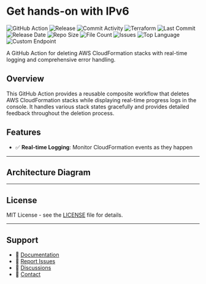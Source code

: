 # Get hands-on with IPv6

![GitHub Action](https://img.shields.io/badge/GitHub-Action-blue?logo=github)&nbsp;![Release](https://github.com/subhamay-bhattacharyya/1605-vpc-tf/actions/workflows/release.yaml/badge.svg)&nbsp;![Commit Activity](https://img.shields.io/github/commit-activity/t/subhamay-bhattacharyya/1605-vpc-tf)&nbsp;![Terraform](https://img.shields.io/badge/AWS-Terraform-orange?logo=amazonaws)&nbsp;![Last Commit](https://img.shields.io/github/last-commit/subhamay-bhattacharyya/1605-vpc-tf)&nbsp;![Release Date](https://img.shields.io/github/release-date/subhamay-bhattacharyya/1605-vpc-tf)&nbsp;![Repo Size](https://img.shields.io/github/repo-size/subhamay-bhattacharyya/1605-vpc-tf)&nbsp;![File Count](https://img.shields.io/github/directory-file-count/subhamay-bhattacharyya/1605-vpc-tf)&nbsp;![Issues](https://img.shields.io/github/issues/subhamay-bhattacharyya/1605-vpc-tf)&nbsp;![Top Language](https://img.shields.io/github/languages/top/subhamay-bhattacharyya/1605-vpc-tf)&nbsp;![Custom Endpoint](https://img.shields.io/endpoint?url=https://gist.githubusercontent.com/bsubhamay/4eaf587bce3fd311e5699a5f60f65f23/raw/1605-vpc-tf.json?)


A GitHub Action for deleting AWS CloudFormation stacks with real-time logging and comprehensive error handling.

## Overview

This GitHub Action provides a reusable composite workflow that deletes AWS CloudFormation stacks while displaying real-time progress logs in the console. It handles various stack states gracefully and provides detailed feedback throughout the deletion process.

## Features

- ✅ **Real-time Logging**: Monitor CloudFormation events as they happen

---

## Architecture Diagram


---

## License

MIT License - see the [LICENSE](LICENSE) file for details.

---

## Support

- 📖 [Documentation](https://github.com/subhamay-bhattacharyya/1605-vpc-tf/wiki)
- 🐛 [Report Issues](https://github.com/subhamay-bhattacharyya/1605-vpc-tf/issues)
- 💬 [Discussions](https://github.com/subhamay-bhattacharyya/1605-vpc-tf/discussions)
- 📧 [Contact](mailto:support@subhamay.aws@gmail.com)